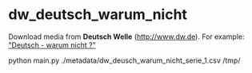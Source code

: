 # dw_deutsch_warum_nicht

Download media from **Deutsch Welle** (http://www.dw.de). For example: ["Deutsch - warum nicht ?"](http://www.dw.de/learn-german/deutsch-warum-nicht/s-2548)

python main.py ./metadata/dw_deusch_warum_nicht_serie_1.csv /tmp/
